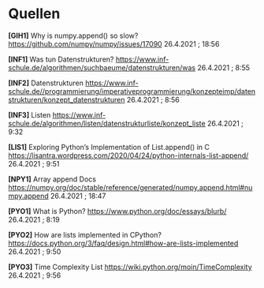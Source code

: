 # Quellen

**[GIH1]**
Why is numpy.append() so slow? https://github.com/numpy/numpy/issues/17090 26.4.2021 ; 18:56


**[INF1]**
Was tun Datenstrukturen? https://www.inf-schule.de/algorithmen/suchbaeume/datenstrukturen/was 26.4.2021 ; 8:55

**[INF2]**
Datenstrukturen https://www.inf-schule.de//programmierung/imperativeprogrammierung/konzepteimp/datenstrukturen/konzept_datenstrukturen 26.4.2021 ; 8:56

**[INF3]**
Listen https://www.inf-schule.de/algorithmen/listen/datenstrukturliste/konzept_liste 26.4.2021 ; 9:32


**[LIS1]**
Exploring Python’s Implementation of List.append() in C https://lisantra.wordpress.com/2020/04/24/python-internals-list-append/ 26.4.2021 ; 9:51


**[NPY1]**
Array append Docs https://numpy.org/doc/stable/reference/generated/numpy.append.html#numpy.append 26.4.2021 ; 18:47


**[PYO1]** 
What is Python? https://www.python.org/doc/essays/blurb/  26.4.2021 ; 8:19

**[PYO2]**
How are lists implemented in CPython? https://docs.python.org/3/faq/design.html#how-are-lists-implemented 26.4.2021 ; 9:50

**[PYO3]**
Time Complexity List https://wiki.python.org/moin/TimeComplexity 26.4.2021 ; 9:56
